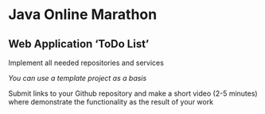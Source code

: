 # Java Online Marathon
## Web Application ‘ToDo List’

Implement all needed repositories and services

*You can use a template project as a basis*

Submit links to your Github repository and make a short video (2-5 minutes) where demonstrate the functionality as the result of your work
